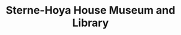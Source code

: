 ---
layout: repo
title: "Sterne-Hoya House Museum and Library"
id: 17594
permalink: repos/17594/
---